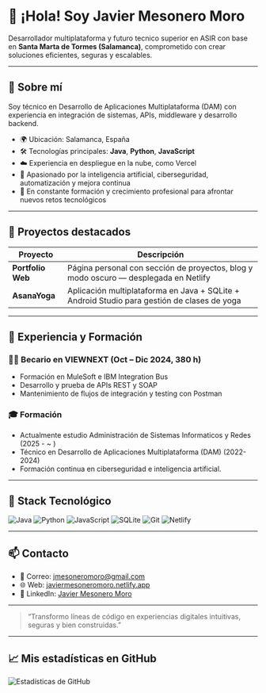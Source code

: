 # 👋 ¡Hola! Soy **Javier Mesonero Moro**

Desarrollador multiplataforma y futuro tecnico superior en ASIR con base en **Santa Marta de Tormes (Salamanca)**, comprometido con crear soluciones eficientes, seguras y escalables.

---

## 💼 Sobre mí

Soy técnico en Desarrollo de Aplicaciones Multiplataforma (DAM) con experiencia en integración de sistemas, APIs, middleware y desarrollo backend.

- 🌍 Ubicación: Salamanca, España  
- 🛠️ Tecnologías principales: **Java**, **Python**, **JavaScript**  
- ☁️ Experiencia en despliegue en la nube, como Vercel
- 🧠 Apasionado por la inteligencia artificial, ciberseguridad, automatización y mejora continua  
- 🎯 En constante formación y crecimiento profesional para afrontar nuevos retos tecnológicos

---

## 🚀 Proyectos destacados

| Proyecto           | Descripción                                                                 |
|--------------------|-----------------------------------------------------------------------------|
| **Portfolio Web**  | Página personal con sección de proyectos, blog y modo oscuro — desplegada en Netlify |
| **AsanaYoga**      | Aplicación multiplataforma en Java + SQLite + Android Studio para gestión de clases de yoga |

---

## 🧩 Experiencia y Formación

### 👨‍💻 Becario en VIEWNEXT (Oct – Dic 2024, 380 h)
- Formación en MuleSoft e IBM Integration Bus  
- Desarrollo y prueba de APIs REST y SOAP  
- Mantenimiento de flujos de integración y testing con Postman  

### 🎓 Formación
- Actualmente estudio Administración de Sistemas Informaticos y Redes (2025 - ~ )
- Técnico en Desarrollo de Aplicaciones Multiplataforma (DAM)  (2022-2024)
- Formación continua en ciberseguridad e inteligencia artificial.

---

## 🔧 Stack Tecnológico

![Java](https://img.shields.io/badge/-Java-007396?style=flat&logo=java&logoColor=white)
![Python](https://img.shields.io/badge/-Python-3776AB?style=flat&logo=python&logoColor=white)
![JavaScript](https://img.shields.io/badge/-JavaScript-F7DF1E?style=flat&logo=javascript&logoColor=black)
![SQLite](https://img.shields.io/badge/-SQLite-003B57?style=flat&logo=sqlite&logoColor=white)
![Git](https://img.shields.io/badge/-Git-F05032?style=flat&logo=git&logoColor=white)
![Netlify](https://img.shields.io/badge/-Netlify-00C7B7?style=flat&logo=netlify&logoColor=white)

---

## 📫 Contacto

- 📧 Correo: [jmesoneromoro@gmail.com](mailto:jmesoneromoro@gmail.com)  
- 🌐 Web: [javiermesoneromoro.netlify.app](https://javiermesoneromoro.netlify.app)
- 💼 LinkedIn: [Javier Mesonero Moro](https://www.linkedin.com/in/javier-mesonero-moro-013ab6329)  

---

> “Transformo líneas de código en experiencias digitales intuitivas, seguras y bien construidas.”

---

## 📈 Mis estadísticas en GitHub

![Estadísticas de GitHub](https://github-readme-stats.vercel.app/api?username=javiermesoneromoro&show_icons=true&theme=github_dark)
